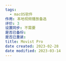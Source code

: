```yaml
---
tags:
  - macOS软件
作用: 本地视频播放备选
评价: 3
设置同步: 不需要
是否已备份:
是否已重装:
title: Movist Pro
date created: 2023-02-28
date modified: 2023-03-14
---
```

